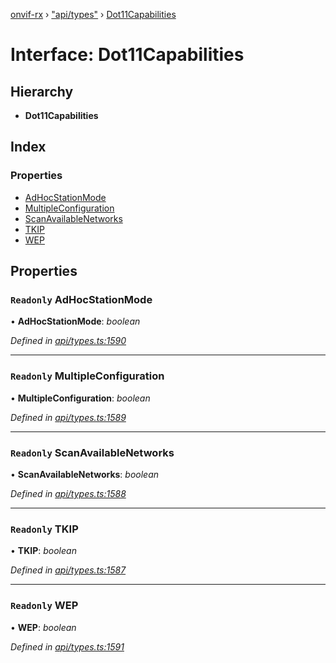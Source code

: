 [onvif-rx](../README.md) › ["api/types"](../modules/_api_types_.md) › [Dot11Capabilities](_api_types_.dot11capabilities.md)

# Interface: Dot11Capabilities

## Hierarchy

* **Dot11Capabilities**

## Index

### Properties

* [AdHocStationMode](_api_types_.dot11capabilities.md#readonly-adhocstationmode)
* [MultipleConfiguration](_api_types_.dot11capabilities.md#readonly-multipleconfiguration)
* [ScanAvailableNetworks](_api_types_.dot11capabilities.md#readonly-scanavailablenetworks)
* [TKIP](_api_types_.dot11capabilities.md#readonly-tkip)
* [WEP](_api_types_.dot11capabilities.md#readonly-wep)

## Properties

### `Readonly` AdHocStationMode

• **AdHocStationMode**: *boolean*

*Defined in [api/types.ts:1590](https://github.com/patrickmichalina/onvif-rx/blob/3e9b152/src/api/types.ts#L1590)*

___

### `Readonly` MultipleConfiguration

• **MultipleConfiguration**: *boolean*

*Defined in [api/types.ts:1589](https://github.com/patrickmichalina/onvif-rx/blob/3e9b152/src/api/types.ts#L1589)*

___

### `Readonly` ScanAvailableNetworks

• **ScanAvailableNetworks**: *boolean*

*Defined in [api/types.ts:1588](https://github.com/patrickmichalina/onvif-rx/blob/3e9b152/src/api/types.ts#L1588)*

___

### `Readonly` TKIP

• **TKIP**: *boolean*

*Defined in [api/types.ts:1587](https://github.com/patrickmichalina/onvif-rx/blob/3e9b152/src/api/types.ts#L1587)*

___

### `Readonly` WEP

• **WEP**: *boolean*

*Defined in [api/types.ts:1591](https://github.com/patrickmichalina/onvif-rx/blob/3e9b152/src/api/types.ts#L1591)*
